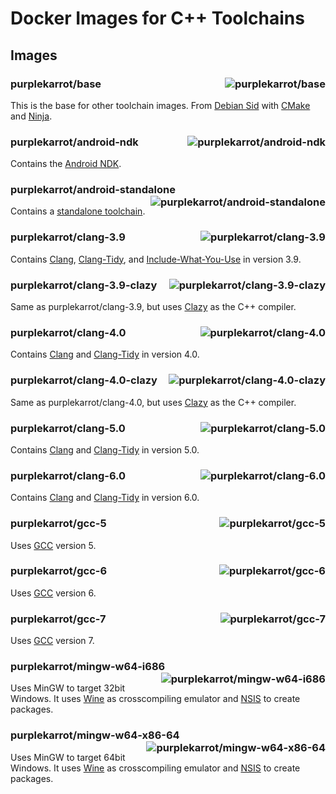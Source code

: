 # Docker Images for C++ Toolchains

## Images

### purplekarrot/base <a href="https://microbadger.com/images/purplekarrot/base"><img alt="purplekarrot/base" align="right" src="https://images.microbadger.com/badges/image/purplekarrot/base.svg"></a>

This is the base for other toolchain images. From [Debian Sid](https://www.debian.org/releases/sid/) with [CMake](https://cmake.org/) and [Ninja](https://ninja-build.org/).

### purplekarrot/android-ndk <a href="https://microbadger.com/images/purplekarrot/android-ndk"><img alt="purplekarrot/android-ndk" align="right" src="https://images.microbadger.com/badges/image/purplekarrot/android-ndk.svg"></a>

Contains the [Android NDK](https://developer.android.com/ndk/index.html).

### purplekarrot/android-standalone <a href="https://microbadger.com/images/purplekarrot/android-standalone"><img alt="purplekarrot/android-standalone" align="right" src="https://images.microbadger.com/badges/image/purplekarrot/android-standalone.svg"></a>

Contains a [standalone toolchain](https://developer.android.com/ndk/guides/standalone_toolchain.html).

### purplekarrot/clang-3.9 <a href="https://microbadger.com/images/purplekarrot/clang-3.9"><img alt="purplekarrot/clang-3.9" align="right" src="https://images.microbadger.com/badges/image/purplekarrot/clang-3.9.svg"></a>

Contains [Clang](http://clang.llvm.org/), [Clang-Tidy](http://clang.llvm.org/extra/clang-tidy/), and [Include-What-You-Use](https://include-what-you-use.org/) in version 3.9.

### purplekarrot/clang-3.9-clazy <a href="https://microbadger.com/images/purplekarrot/clang-3.9-clazy"><img alt="purplekarrot/clang-3.9-clazy" align="right" src="https://images.microbadger.com/badges/image/purplekarrot/clang-3.9-clazy.svg"></a>

Same as purplekarrot/clang-3.9, but uses [Clazy](https://github.com/KDE/clazy) as the C++ compiler.

### purplekarrot/clang-4.0 <a href="https://microbadger.com/images/purplekarrot/clang-4.0"><img alt="purplekarrot/clang-4.0" align="right" src="https://images.microbadger.com/badges/image/purplekarrot/clang-4.0.svg"></a>

Contains [Clang](http://clang.llvm.org/) and [Clang-Tidy](http://clang.llvm.org/extra/clang-tidy/) in version 4.0.

### purplekarrot/clang-4.0-clazy <a href="https://microbadger.com/images/purplekarrot/clang-4.0-clazy"><img alt="purplekarrot/clang-4.0-clazy" align="right" src="https://images.microbadger.com/badges/image/purplekarrot/clang-4.0-clazy.svg"></a>

Same as purplekarrot/clang-4.0, but uses [Clazy](https://github.com/KDE/clazy) as the C++ compiler.

### purplekarrot/clang-5.0 <a href="https://microbadger.com/images/purplekarrot/clang-5.0"><img alt="purplekarrot/clang-5.0" align="right" src="https://images.microbadger.com/badges/image/purplekarrot/clang-5.0.svg"></a>

Contains [Clang](http://clang.llvm.org/) and [Clang-Tidy](http://clang.llvm.org/extra/clang-tidy/) in version 5.0.

### purplekarrot/clang-6.0 <a href="https://microbadger.com/images/purplekarrot/clang-6.0"><img alt="purplekarrot/clang-6.0" align="right" src="https://images.microbadger.com/badges/image/purplekarrot/clang-6.0.svg"></a>

Contains [Clang](http://clang.llvm.org/) and [Clang-Tidy](http://clang.llvm.org/extra/clang-tidy/) in version 6.0.

### purplekarrot/gcc-5 <a href="https://microbadger.com/images/purplekarrot/gcc-5"><img alt="purplekarrot/gcc-5" align="right" src="https://images.microbadger.com/badges/image/purplekarrot/gcc-5.svg"></a>

Uses [GCC](https://gcc.gnu.org/) version 5.

### purplekarrot/gcc-6 <a href="https://microbadger.com/images/purplekarrot/gcc-6"><img alt="purplekarrot/gcc-6" align="right" src="https://images.microbadger.com/badges/image/purplekarrot/gcc-6.svg"></a>

Uses [GCC](https://gcc.gnu.org/) version 6.

### purplekarrot/gcc-7 <a href="https://microbadger.com/images/purplekarrot/gcc-7"><img alt="purplekarrot/gcc-7" align="right" src="https://images.microbadger.com/badges/image/purplekarrot/gcc-7.svg"></a>

Uses [GCC](https://gcc.gnu.org/) version 7.

### purplekarrot/mingw-w64-i686 <a href="https://microbadger.com/images/purplekarrot/mingw-w64-i686"><img alt="purplekarrot/mingw-w64-i686" align="right" src="https://images.microbadger.com/badges/image/purplekarrot/mingw-w64-i686.svg"></a>

Uses MinGW to target 32bit Windows. It uses [Wine](https://www.winehq.org/) as crosscompiling emulator and [NSIS](http://nsis.sourceforge.net/) to create packages.

### purplekarrot/mingw-w64-x86-64 <a href="https://microbadger.com/images/purplekarrot/mingw-w64-x86-64"><img alt="purplekarrot/mingw-w64-x86-64" align="right" src="https://images.microbadger.com/badges/image/purplekarrot/mingw-w64-x86-64.svg"></a>

Uses MinGW to target 64bit Windows. It uses [Wine](https://www.winehq.org/) as crosscompiling emulator and [NSIS](http://nsis.sourceforge.net/) to create packages.
